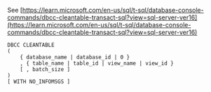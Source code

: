 See [https://learn.microsoft.com/en-us/sql/t-sql/database-console-commands/dbcc-cleantable-transact-sql?view=sql-server-ver16](https://learn.microsoft.com/en-us/sql/t-sql/database-console-commands/dbcc-cleantable-transact-sql?view=sql-server-ver16)
```
DBCC CLEANTABLE
(
    { database_name | database_id | 0 }
    , { table_name | table_id | view_name | view_id }
    [ , batch_size ]
)
[ WITH NO_INFOMSGS ]
```
